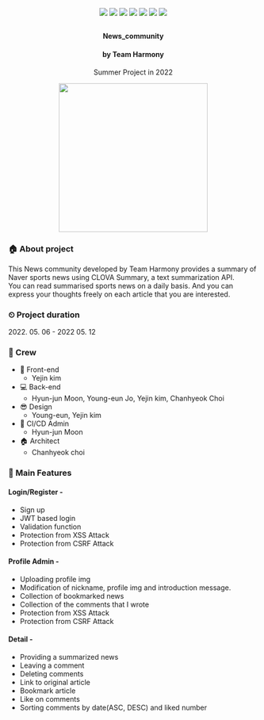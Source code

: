 <div align="center">

  <p>
      <img src="https://img.shields.io/badge/Python-3.8-007396?style=flat-square&logo=python&logoColor=blue"/>
      <img src="https://img.shields.io/badge/Javascript-grey?style=flat-square&logo=javascript&logoColor=yellow"/>
      <img src="https://img.shields.io/badge/jquery-1.4.1-007396?style=flat-square&logo=jquery&logoColor=pink"/>
      <img src="https://img.shields.io/badge/ajax-grey?style=flat-square&logo="ajax"/>
      <img src="https://img.shields.io/badge/aws-grey?style=flat-square&logo=Amazon AWS"/>
      <img src="https://img.shields.io/badge/GitHub Actions-grey?style=flat-square&logo=GitHub Actions"/>
      <img src="https://img.shields.io/badge/Bulma-grey?style=flat-square&logo=bulma"/>
</p>
<h2></h2>
<h4>News_community</h4>
<h4>by Team Harmony</h4>
<p>Summer Project in 2022</p>

  <p>
    <img src="https://user-images.githubusercontent.com/68278903/167773592-0153f6d8-f187-4fbf-b747-088b864d2785.jpg" width="300px" />
  </p>
</div>

### 🏠 About project
This News community developed by Team Harmony provides a summary of Naver sports news using CLOVA Summary, a text summarization API.</br>
You can read summarised sports news on a daily basis. And you can express your thoughts freely on each article that you are interested.


### ⏲  Project duration
<p>2022. 05. 06 - 2022 05. 12</p>


### 🧙 Crew
- :lipstick: Front-end
  - Yejin kim
- :computer: Back-end
  - Hyun-jun Moon, Young-eun Jo, Yejin kim, Chanhyeok Choi
- 😎 Design
  - Young-eun, Yejin kim
- 📌 CI/CD Admin
  - Hyun-jun Moon
- 🏠 Architect
  - Chanhyeok choi


### 📌 Main Features
#### Login/Register - 
- Sign up
- JWT based login
- Validation function
- Protection from XSS Attack
- Protection from CSRF Attack

#### Profile Admin -
- Uploading profile img  
- Modification of nickname, profile img and introduction message.
- Collection of bookmarked news
- Collection of the comments that I wrote
- Protection from XSS Attack
- Protection from CSRF Attack

#### Detail -
- Providing a summarized news
- Leaving a comment
- Deleting comments
- Link to original article
- Bookmark article
- Like on comments
- Sorting comments by date(ASC, DESC) and liked number




